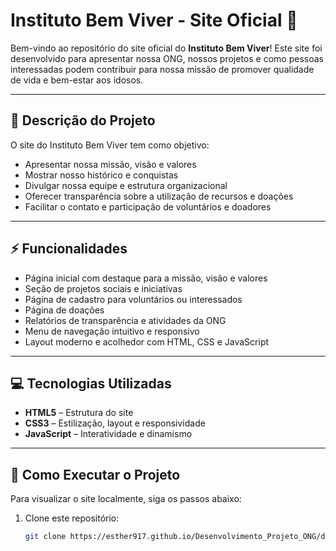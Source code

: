 # Instituto Bem Viver - Site Oficial 💙

Bem-vindo ao repositório do site oficial do **Instituto Bem Viver**! Este site foi desenvolvido para apresentar nossa ONG, nossos projetos e como pessoas interessadas podem contribuir para nossa missão de promover qualidade de vida e bem-estar aos idosos.

---

## 📝 Descrição do Projeto

O site do Instituto Bem Viver tem como objetivo:

- Apresentar nossa missão, visão e valores
- Mostrar nosso histórico e conquistas
- Divulgar nossa equipe e estrutura organizacional
- Oferecer transparência sobre a utilização de recursos e doações
- Facilitar o contato e participação de voluntários e doadores

---

## ⚡ Funcionalidades

- Página inicial com destaque para a missão, visão e valores
- Seção de projetos sociais e iniciativas
- Página de cadastro para voluntários ou interessados
- Página de doações
- Relatórios de transparência e atividades da ONG
- Menu de navegação intuitivo e responsivo
- Layout moderno e acolhedor com HTML, CSS e JavaScript

---

## 💻 Tecnologias Utilizadas

- **HTML5** – Estrutura do site  
- **CSS3** – Estilização, layout e responsividade  
- **JavaScript** – Interatividade e dinamismo  

---

## 🚀 Como Executar o Projeto

Para visualizar o site localmente, siga os passos abaixo:

1. Clone este repositório:
   ```bash
   git clone https://esther917.github.io/Desenvolvimento_Projeto_ONG/doacoes.html
